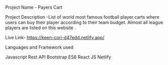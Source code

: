 Project Name - Payers Cart 

Project Description -List of world most famous football player carts where users can buy their player according to their team budget. Almost all league players are listed on this website . 

Live Link- https://keen-cori-d47edd.netlify.app/

Languages and Framework used

Javascript
Rest API 
Bootstrap 
ES6 
React JS
Netlify
